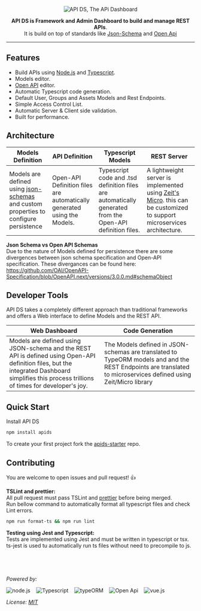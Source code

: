 <p align="center">
  <img alt='API DS, The APi Dashboard' src='https://raw.githubusercontent.com/apids/apids/master/logo/public/logox150-inverse.png'>
</p>
<p align="center">
  <strong>API DS is Framework and Admin Dashboard to build and manage REST APIs</strong>.<br/>
   It is build on top of standards like 
<a href='http://json-schema.org/' target='_blank'>Json-Schema</a>
and <a href='https://www.openapis.org' target='_blank'>Open Api</a>
</p>

---

## Features

- Build APIs using [Node.js](https://nodejs.org/en/) and [Typescript](https://www.typescriptlang.org/).
- Models editor.
- [Open API](https://www.openapis.org/) editor.
- Automatic Typescript code generation.
- Default User, Groups and Assets Models and Rest Endpoints.
- Simple Access Control List.
- Automatic Server & Client side validation.
- Built for performance.

## Architecture

<!-- prettier-ignore-start -->
| Models Definition  | API Definition | Typescript Models | REST Server |
| ------------------ | -------------- | ----------------- | ----------- |
| Models are defined using [json-schemas](http://json-schema.org/) and custom properties to configure persistence | Open-API Definition files are automatically generated using the Models. | Typescript code and .tsd definition files are automatically generated from the Open-API definition files. | A lightweight server is implemented using [Zeit's Micro](https://github.com/zeit/micro). this can be customized to support microservices architecture. |
<!-- prettier-ignore-end -->

**Json Schema vs Open API Schemas**  
Due to the nature of Models defined for persistence there are some divergences between json schema specification and Open-API specification. These divergances can be found here:  
https://github.com/OAI/OpenAPI-Specification/blob/OpenAPI.next/versions/3.0.0.md#schemaObject

## Developer Tools

API DS takes a completely different approach than traditional frameworks and offers a Web interface to define Models and the REST API.

<!-- prettier-ignore-start -->
| Web Dashboard | Code Generation |
|-------------- | --------------- |
| Models are defined using JSON-schema and the REST API is defined using Open-API definition files, but the integrated Dashboard simplifies this process trillions of times for developer's joy. | The Models defined in JSON-schemas are translated to TypeORM models and and the REST Endpoints are translated to microservices defined using Zeit/Micro library |
<!-- prettier-ignore-end -->

## Quick Start

Install API DS

```sh
npm install apids
```

To create your first project fork the [apids-starter](https://github.com/apids/apids-strater) repo.

## Contributing

You are welcome to open issues and pull request! 👍

**TSLint and prettier:**  
All pull request must pass TSLint and [prettier](https://github.com/prettier/prettier) before being merged.  
Run bellow command to automatically format all typescript files and check Lint errors.

```sh
npm run format-ts && npm run lint
```

**Testing using Jest and Typescript:**  
Tests are implemented using Jest and must be written in typescript or tsx. ts-jest is used tu automatically
run ts files without need to precompile to js.

## &nbsp;

_Powered by:_

![node.js](https://github.com/apids/apids/blob/master/logo/other_logos/node.png?raw=true) &nbsp;&nbsp;
![Typescript](https://github.com/apids/apids/blob/master/logo/other_logos/ts.png?raw=true) &nbsp;&nbsp;
![typeORM](https://github.com/apids/apids/blob/master/logo/other_logos/typeorm.png?raw=true) &nbsp;&nbsp;
![Open Api](https://github.com/apids/apids/blob/master/logo/other_logos/open-api.png?raw=true) &nbsp;&nbsp;
![vue.js](https://github.com/apids/apids/blob/master/logo/other_logos/vue.js.png?raw=true) &nbsp;&nbsp;

_License: [MIT](./LICENSE)_
